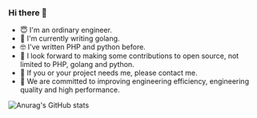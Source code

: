 ### Hi there 👋

<!--
**dino-ma/dino-ma** is a ✨ _special_ ✨ repository because its `README.md` (this file) appears on your GitHub profile.

Here are some ideas to get you started:

- 🔭 I’m currently working on ...
- 🌱 I’m currently learning ...
- 👯 I’m looking to collaborate on ...
- 🤔 I’m looking for help with ...
- 💬 Ask me about ...
- 📫 How to reach me: ...
- 😄 Pronouns: ...
- ⚡ Fun fact: ...
-->
- 😇 I'm an ordinary engineer.
- 🤠 I'm currently writing golang.
- 🤓 I've written PHP and python before.
- 🙈 I look forward to making some contributions to open source, not limited to PHP, golang and python.
- 🤑 If you or your project needs me, please contact me. 
- 🧐 We are committed to improving engineering efficiency, engineering quality and high performance.





![Anurag's GitHub stats](https://github-readme-stats.vercel.app/api?username=dino-ma&count_private=true&show_icons=true&theme=dark&layout=compact&show_icons=true)
